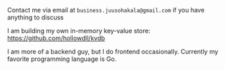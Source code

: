 Contact me via email at `business.juusohakala@gmail.com` if you have anything to discuss

I am building my own in-memory key-value store: https://github.com/hollowdll/kvdb

I am more of a backend guy, but I do frontend occasionally. Currently my favorite programming language is Go.
